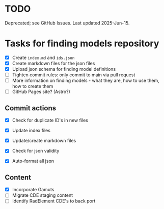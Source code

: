# TODO

Deprecated; see GitHub Issues. Last updated 2025-Jun-15.

# Tasks for finding models repository

- [x] Create `index.md` and `ids.json`
- [x] Create markdown files for the json files
- [x] Upload json schema for finding model definitions
- [ ] Tighten commit rules: only commit to main via pull request
- [ ] More information on finding models - what they are, how to use them, how to create them
- [ ] GitHub Pages site? (Astro?)

## Commit actions

- [x] Check for duplicate ID's in new files
- [x] Update index files
- [x] Update/create markdown files
- [x] Check for json validity
- [x] Auto-format all json


## Content

- [x] Incorporate Gamuts
- [ ] Migrate CDE staging content
- [ ] Identify RadElement CDE's to back port
